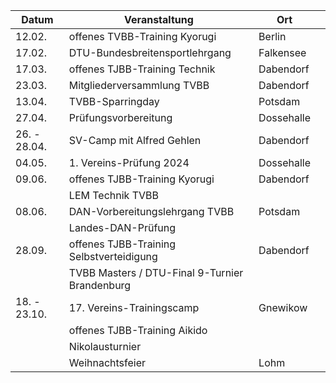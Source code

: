 | Datum        | Veranstaltung                                  | Ort          |     |
| ------------ | ---------------------------------------------- | ------------ | --- |
| 12.02.       | offenes TVBB-Training Kyorugi                  | Berlin       |     |
| 17.02.       | DTU-Bundesbreitensportlehrgang                 | Falkensee    |     |
| 17.03.       | offenes TJBB-Training Technik                  | Dabendorf    |     |
| 23.03.       | Mitgliederversammlung TVBB                     | Dabendorf    |     |
| 13.04.       | TVBB-Sparringday                               | Potsdam      |     |
| 27.04.       | Prüfungsvorbereitung                           | Dossehalle   |     |
| 26. - 28.04. | SV-Camp mit Alfred Gehlen                      | Dabendorf    |     |
| 04.05.       | 1. Vereins-Prüfung 2024                        | Dossehalle   |     |
| 09.06.       | offenes TJBB-Training Kyorugi                  | Dabendorf    |     |
|              | LEM Technik TVBB                               |              |     |
| 08.06.       | DAN-Vorbereitungslehrgang TVBB                 | Potsdam      |     |
|              | Landes-DAN-Prüfung                             |              |     |
| 28.09.       | offenes TJBB-Training Selbstverteidigung       | Dabendorf    |     |
|              | TVBB Masters / DTU-Final 9-Turnier Brandenburg |              |     |
| 18. - 23.10. | 17. Vereins-Trainingscamp                      | Gnewikow     |     |
|              | offenes TJBB-Training Aikido                   |              |     |
|              | Nikolausturnier                                |              |     |
|              | Weihnachtsfeier                                | Lohm         |     |
